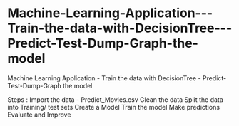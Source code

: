 # Machine-Learning-Application---Train-the-data-with-DecisionTree---Predict-Test-Dump-Graph-the-model
Machine Learning Application - Train the data with DecisionTree - Predict-Test-Dump-Graph the model

Steps :
Import the data - Predict_Movies.csv
Clean the data 
Split the data into Training/ test sets 
Create a Model 
Train the model 
Make predictions 
Evaluate and Improve 
